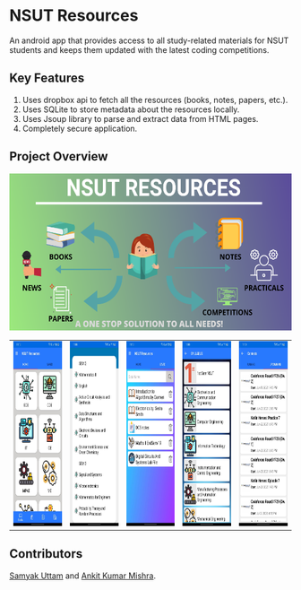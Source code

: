 # NSUT Resources
An android app that provides access to all study-related materials for NSUT students and keeps them updated with the latest coding competitions.

## Key Features
1. Uses dropbox api to fetch all the resources (books, notes, papers, etc.).
2. Uses SQLite to store metadata about the resources locally.
3. Uses Jsoup library to parse and extract data from HTML pages.
4. Completely secure application.

## Project Overview
<p align = 'center'>
<img src = './images/infographic.png' width = '540' height = '280'> 
</p>

<table>
	<tr>
		<td> <img src = './images/image1.jpg' height = '330'> </td>
		<td> <img src = './images/image2.jpg' height = '330'> </td>
		<td> <img src = './images/image3.jpg' height = '330'> </td>
		<td> <img src = './images/image4.jpg' height = '330'> </td>
		<td> <img src = './images/image5.jpg' height = '330'> </td>
	</tr>
</table>


## Contributors
[Samyak Uttam](https://github.com/samyak-uttam) and [Ankit Kumar Mishra](https://github.com/anky008).